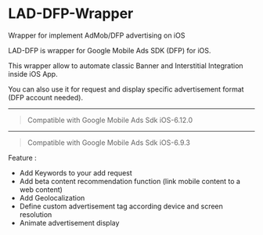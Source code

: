 LAD-DFP-Wrapper
===============

Wrapper for implement AdMob/DFP advertising on iOS

LAD-DFP is wrapper for Google Mobile Ads SDK (DFP) for iOS.

This wrapper allow to automate classic Banner and Interstitial Integration inside iOS App.

You can also use it for request and display specific advertisement format (DFP account needed).

-----
> Compatible with Google Mobile Ads Sdk iOS-6.12.0
-----
> Compatible with Google Mobile Ads Sdk iOS-6.9.3


Feature : 

* Add Keywords to your add request
* Add beta content recommendation function (link mobile content to a web content)
* Add Geolocalization 
* Define custom advertisement tag according device and screen resolution
* Animate advertisement display

